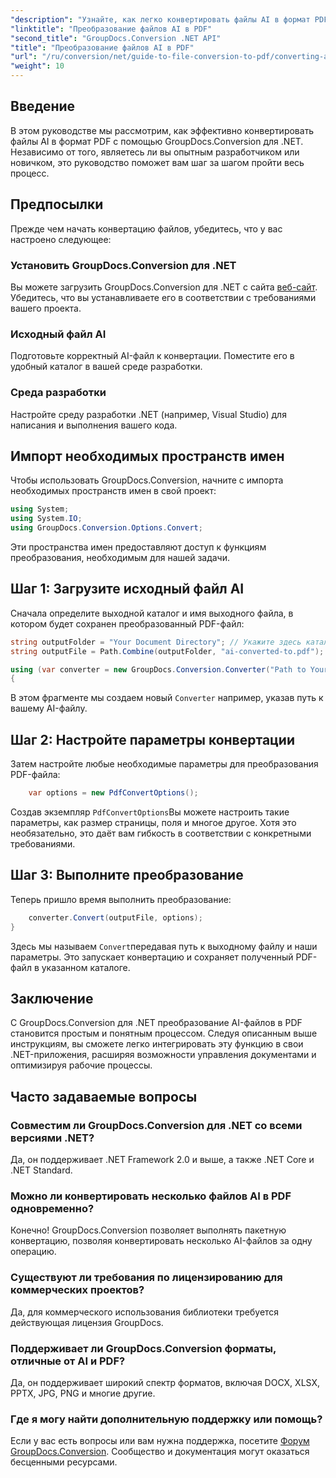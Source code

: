 ```yaml
---
"description": "Узнайте, как легко конвертировать файлы AI в формат PDF с помощью GroupDocs.Conversion для .NET. Это руководство поможет вам установить приложение, настроить код и конвертировать его."
"linktitle": "Преобразование файлов AI в PDF"
"second_title": "GroupDocs.Conversion .NET API"
"title": "Преобразование файлов AI в PDF"
"url": "/ru/conversion/net/guide-to-file-conversion-to-pdf/converting-ai-to-pdf/"
"weight": 10
---
```


## Введение

В этом руководстве мы рассмотрим, как эффективно конвертировать файлы AI в формат PDF с помощью GroupDocs.Conversion для .NET. Независимо от того, являетесь ли вы опытным разработчиком или новичком, это руководство поможет вам шаг за шагом пройти весь процесс.

## Предпосылки

Прежде чем начать конвертацию файлов, убедитесь, что у вас настроено следующее:

### Установить GroupDocs.Conversion для .NET

Вы можете загрузить GroupDocs.Conversion для .NET с сайта [веб-сайт](https://releases.groupdocs.com/conversion/net/). Убедитесь, что вы устанавливаете его в соответствии с требованиями вашего проекта.

### Исходный файл AI

Подготовьте корректный AI-файл к конвертации. Поместите его в удобный каталог в вашей среде разработки.

### Среда разработки

Настройте среду разработки .NET (например, Visual Studio) для написания и выполнения вашего кода.

## Импорт необходимых пространств имен

Чтобы использовать GroupDocs.Conversion, начните с импорта необходимых пространств имен в свой проект:

```csharp
using System;
using System.IO;
using GroupDocs.Conversion.Options.Convert;
```
Эти пространства имен предоставляют доступ к функциям преобразования, необходимым для нашей задачи.

## Шаг 1: Загрузите исходный файл AI

Сначала определите выходной каталог и имя выходного файла, в котором будет сохранен преобразованный PDF-файл:

```csharp
string outputFolder = "Your Document Directory"; // Укажите здесь каталог ваших документов
string outputFile = Path.Combine(outputFolder, "ai-converted-to.pdf");

using (var converter = new GroupDocs.Conversion.Converter("Path to Your AI File"))
{
```

В этом фрагменте мы создаем новый `Converter` например, указав путь к вашему AI-файлу.

## Шаг 2: Настройте параметры конвертации

Затем настройте любые необходимые параметры для преобразования PDF-файла:

```csharp
    var options = new PdfConvertOptions();
```
Создав экземпляр `PdfConvertOptions`Вы можете настроить такие параметры, как размер страницы, поля и многое другое. Хотя это необязательно, это даёт вам гибкость в соответствии с конкретными требованиями.

## Шаг 3: Выполните преобразование

Теперь пришло время выполнить преобразование:

```csharp
    converter.Convert(outputFile, options);
}
```
Здесь мы называем `Convert`передавая путь к выходному файлу и наши параметры. Это запускает конвертацию и сохраняет полученный PDF-файл в указанном каталоге.

## Заключение

С GroupDocs.Conversion для .NET преобразование AI-файлов в PDF становится простым и понятным процессом. Следуя описанным выше инструкциям, вы сможете легко интегрировать эту функцию в свои .NET-приложения, расширяя возможности управления документами и оптимизируя рабочие процессы.

## Часто задаваемые вопросы

### Совместим ли GroupDocs.Conversion для .NET со всеми версиями .NET?

Да, он поддерживает .NET Framework 2.0 и выше, а также .NET Core и .NET Standard.

### Можно ли конвертировать несколько файлов AI в PDF одновременно?

Конечно! GroupDocs.Conversion позволяет выполнять пакетную конвертацию, позволяя конвертировать несколько AI-файлов за одну операцию.

### Существуют ли требования по лицензированию для коммерческих проектов?

Да, для коммерческого использования библиотеки требуется действующая лицензия GroupDocs.

### Поддерживает ли GroupDocs.Conversion форматы, отличные от AI и PDF?

Да, он поддерживает широкий спектр форматов, включая DOCX, XLSX, PPTX, JPG, PNG и многие другие.

### Где я могу найти дополнительную поддержку или помощь?

Если у вас есть вопросы или вам нужна поддержка, посетите [Форум GroupDocs.Conversion](https://forum.groupdocs.com/c/conversion/11). Сообщество и документация могут оказаться бесценными ресурсами.